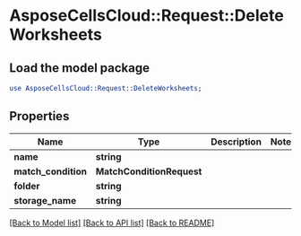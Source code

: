 # AsposeCellsCloud::Request::DeleteWorksheets 

## Load the model package
```perl
use AsposeCellsCloud::Request::DeleteWorksheets;
```

## Properties
Name | Type | Description | Notes
------------ | ------------- | ------------- | -------------
**name** | **string** |  |
**match_condition** | **MatchConditionRequest** |  |
**folder** | **string** |  |
**storage_name** | **string** |  |  

[[Back to Model list]](../README.md#documentation-for-requests) [[Back to API list]](../README.md#documentation-for-api-endpoints) [[Back to README]](../README.md)


